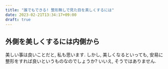 ```yaml
---
title: "誰でもできる! 整形無しで見た目を美しくするには"
date: 2023-02-21T13:34:17+09:00
draft: true
---
```


## 外側を美しくするには内側から
> 

美しい事は良いことだと, 私も思います. しかし, 美しくなるといっても,
安易に整形をすれば良いというものなのでしょうか?
いいえ, そうではありません.
